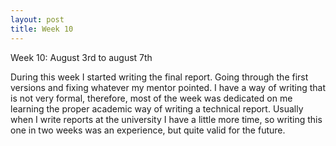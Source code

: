 ```yaml
---
layout: post
title: Week 10
---
```


Week 10: August 3rd to august 7th

During this week I started writing the final report.
Going through the first versions and fixing whatever my mentor pointed.
I have a way of writing that is not very formal, therefore, most of the week was dedicated on me learning the proper academic way of writing a technical report.
Usually when I write reports at the university I have a little more time, so writing this one in two weeks was an experience, but quite valid for the future.


